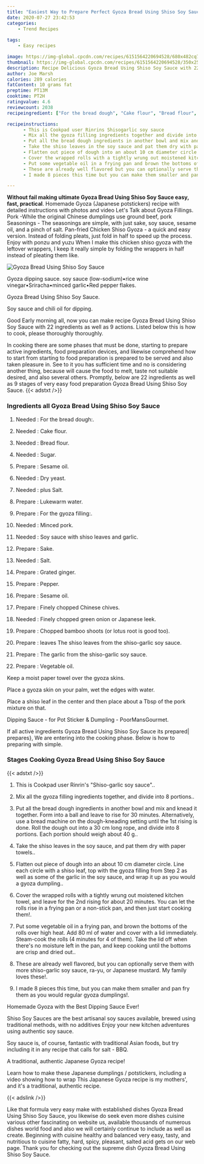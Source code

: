 ```yaml
---
title: "Easiest Way to Prepare Perfect Gyoza Bread Using Shiso Soy Sauce"
date: 2020-07-27 23:42:53
categories:
    - Trend Recipes
    
tags:
    - Easy recipes

image: https://img-global.cpcdn.com/recipes/6151564220694528/680x482cq70/gyoza-bread-using-shiso-soy-sauce-recipe-main-photo.jpg
thumbnail: https://img-global.cpcdn.com/recipes/6151564220694528/350x250cq70/gyoza-bread-using-shiso-soy-sauce-recipe-main-photo.jpg
description: Recipe Delicious Gyoza Bread Using Shiso Soy Sauce with 22 ingredients and 9 stages of easy cooking.
author: Joe Marsh
calories: 289 calories
fatContent: 10 grams fat
preptime: PT13M
cooktime: PT2H
ratingvalue: 4.6
reviewcount: 2038
recipeingredient: ["For the bread dough", "Cake flour", "Bread flour", "Sugar", "Sesame oil", "Dry yeast", "plus Salt", "Lukewarm water", "For the gyoza filling", "Minced pork", "Soy sauce with shiso leaves and garlic", "Sake", "Salt", "Grated ginger", "Pepper", "Sesame oil", "Finely chopped Chinese chives", "Finely chopped green onion or Japanese leek", "Chopped bamboo shoots or lotus root is good too", "leaves The shiso leaves from the shisogarlic soy sauce", "The garlic from the shisogarlic soy sauce", "Vegetable oil"]

recipeinstructions: 
      - This is Cookpad user Rinrins Shisogarlic soy sauce 
      - Mix all the gyoza filling ingredients together and divide into 8 portions 
      - Put all the bread dough ingredients in another bowl and mix and knead it together Form into a ball and leave to rise for 30 minutes Alternatively use a bread machine on the doughkneading setting until the 1st rising is done Roll the dough out into a 30 cm long rope and divide into 8 portions Each portion should weigh about 40 g 
      - Take the shiso leaves in the soy sauce and pat them dry with paper towels 
      - Flatten out piece of dough into an about 10 cm diameter circle Line each circle with a shiso leaf top with the gyoza filling from Step 2 as well as some of the garlic in the soy sauce and wrap it up as you would a gyoza dumpling 
      - Cover the wrapped rolls with a tightly wrung out moistened kitchen towel and leave for the 2nd rising for about 20 minutes You can let the rolls rise in a frying pan or a nonstick pan and then just start cooking them 
      - Put some vegetable oil in a frying pan and brown the bottoms of the rolls over high heat Add 80 ml of water and cover with a lid immediately Steamcook the rolls 4 minutes for 4 of them Take the lid off when theres no moisture left in the pan and keep cooking until the bottoms are crisp and dried out 
      - These are already well flavored but you can optionally serve them with more shisogarlic soy sauce rayu or Japanese mustard My family loves these 
      - I made 8 pieces this time but you can make them smaller and pan fry them as you would regular gyoza dumplings

---
```




**Without fail making ultimate Gyoza Bread Using Shiso Soy Sauce easy, fast, practical**. Homemade Gyoza (Japanese potstickers) recipe with detailed instructions with photos and video Let&#39;s Talk about Gyoza Fillings. Pork -While the original Chinese dumplings use ground beef, pork Seasonings - The seasonings are simple, with just sake, soy sauce, sesame oil, and a pinch of salt. Pan-fried Chicken Shiso Gyoza - a quick and easy version. Instead of folding pleats, just fold in half to speed up the process. Enjoy with ponzu and yuzu When I make this chicken shiso gyoza with the leftover wrappers, I keep it really simple by folding the wrappers in half instead of pleating them like.


![Gyoza Bread Using Shiso Soy Sauce](https://img-global.cpcdn.com/recipes/6151564220694528/680x482cq70/gyoza-bread-using-shiso-soy-sauce-recipe-main-photo.jpg "Gyoza Bread Using Shiso Soy Sauce")



Gyoza dipping sauce. soy sauce (low-sodium)•rice wine vinegar•Sriracha•minced garlic•Red pepper flakes.

Gyoza Bread Using Shiso Soy Sauce.

Soy sauce and chili oil for dipping.


Good Early morning all, now you can make recipe Gyoza Bread Using Shiso Soy Sauce with 22 ingredients as well as 9 actions. Listed below this is how to cook, please thoroughly thoroughly.

In cooking there are some phases that must be done, starting to prepare active ingredients, food preparation devices, and likewise comprehend how to start from starting to food preparation is prepared to be served and also taken pleasure in. See to it you has sufficient time and no is considering another thing, because will cause the food to melt, taste not suitable desired, and also several others. Promptly, below are 22 ingredients as well as 9 stages of very easy food preparation Gyoza Bread Using Shiso Soy Sauce.
{{< adstxt />}}

### Ingredients all Gyoza Bread Using Shiso Soy Sauce


1. Needed  : For the bread dough:.

1. Needed  : Cake flour.

1. Needed  : Bread flour.

1. Needed  : Sugar.

1. Prepare  : Sesame oil.

1. Needed  : Dry yeast.

1. Needed  : plus Salt.

1. Prepare  : Lukewarm water.

1. Prepare  : For the gyoza filling:.

1. Needed  : Minced pork.

1. Needed  : Soy sauce with shiso leaves and garlic.

1. Prepare  : Sake.

1. Needed  : Salt.

1. Prepare  : Grated ginger.

1. Prepare  : Pepper.

1. Prepare  : Sesame oil.

1. Prepare  : Finely chopped Chinese chives.

1. Needed  : Finely chopped green onion or Japanese leek.

1. Prepare  : Chopped bamboo shoots (or lotus root is good too).

1. Prepare  : leaves The shiso leaves from the shiso-garlic soy sauce.

1. Prepare  : The garlic from the shiso-garlic soy sauce.

1. Prepare  : Vegetable oil.


Keep a moist paper towel over the gyoza skins.

Place a gyoza skin on your palm, wet the edges with water.

Place a shiso leaf in the center and then place about a Tbsp of the pork mixture on that.

Dipping Sauce - for Pot Sticker &amp; Dumpling - PoorMansGourmet.


If all active ingredients Gyoza Bread Using Shiso Soy Sauce its prepared| prepares}, We are entering into the cooking phase. Below is how to preparing with simple.

### Stages Cooking Gyoza Bread Using Shiso Soy Sauce

{{< adstxt />}}


1. This is Cookpad user Rinrin&#39;s &#34;Shiso-garlic soy sauce&#34;..



1. Mix all the gyoza filling ingredients together, and divide into 8 portions..



1. Put all the bread dough ingredients in another bowl and mix and knead it together. Form into a ball and leave to rise for 30 minutes. Alternatively, use a bread machine on the dough-kneading setting until the 1st rising is done. Roll the dough out into a 30 cm long rope, and divide into 8 portions. Each portion should weigh about 40 g..



1. Take the shiso leaves in the soy sauce, and pat them dry with paper towels..



1. Flatten out piece of dough into an about 10 cm diameter circle. Line each circle with a shiso leaf, top with the gyoza filling from Step 2 as well as some of the garlic in the soy sauce, and wrap it up as you would a gyoza dumpling..



1. Cover the wrapped rolls with a tightly wrung out moistened kitchen towel, and leave for the 2nd rising for about 20 minutes. You can let the rolls rise in a frying pan or a non-stick pan, and then just start cooking them!.



1. Put some vegetable oil in a frying pan, and brown the bottoms of the rolls over high heat. Add 80 ml of water and cover with a lid immediately. Steam-cook the rolls (4 minutes for 4 of them). Take the lid off when there&#39;s no moisture left in the pan, and keep cooking until the bottoms are crisp and dried out..



1. These are already well flavored, but you can optionally serve them with more shiso-garlic soy sauce, ra-yu, or Japanese mustard. My family loves these!.



1. I made 8 pieces this time, but you can make them smaller and pan fry them as you would regular gyoza dumplings!.




Homemade Gyoza with the Best Dipping Sauce Ever!

Shiso Soy Sauces are the best artisanal soy sauces available, brewed using traditional methods, with no additives Enjoy your new kitchen adventures using authentic soy sauce.

Soy sauce is, of course, fantastic with traditional Asian foods, but try including it in any recipe that calls for salt - BBQ.

A traditional, authentic Japanese Gyoza recipe!

Learn how to make these Japanese dumplings / potstickers, including a video showing how to wrap This Japanese Gyoza recipe is my mothers&#39;, and it&#39;s a traditional, authentic recipe.


{{< adslink />}}

Like that formula very easy make with established dishes Gyoza Bread Using Shiso Soy Sauce, you likewise do seek even more dishes cuisine various other fascinating on website us, available thousands of numerous dishes world food and also we will certainly continue to include as well as create. Beginning with cuisine healthy and balanced very easy, tasty, and nutritious to cuisine fatty, hard, spicy, pleasant, salted acid gets on our web page. Thank you for checking out the supreme dish Gyoza Bread Using Shiso Soy Sauce.
